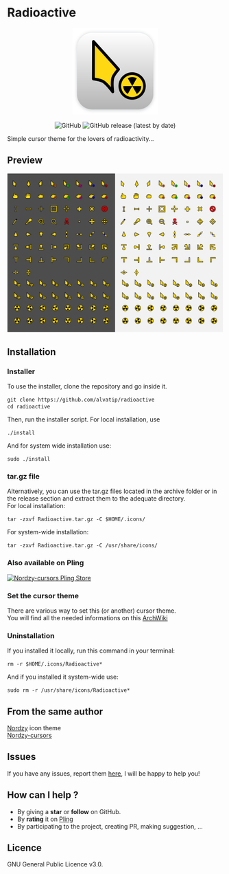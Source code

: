 # Radioactive
<p align="center">
	<img src="./art/logo.png" alt="Nordzy-cursors logo">
</p>
<p align = "center"> 
	<img alt="GitHub" src="https://img.shields.io/github/license/alvatip/radioactive?color=blue"> 
	<img alt="GitHub release (latest by date)" src="https://img.shields.io/github/v/release/alvatip/radioactive?color=9cf">
</p>


Simple cursor theme for the lovers of radioactivity...

## Preview

![Radioactive](./art/preview.png)

## Installation

### Installer
To use the installer, clone the repository and go inside it.
```
git clone https://github.com/alvatip/radioactive
cd radioactive
```
Then, run the installer script. For local installation, use
``` 
./install
```
And for system wide installation use:
``` 
sudo ./install
```
### tar.gz file
Alternatively, you can use the tar.gz files located in the archive folder or in the release section and extract them to the adequate directory.</br>
For local installation:
```
tar -zxvf Radioactive.tar.gz -C $HOME/.icons/
```
For system-wide installation: 
```
tar -zxvf Radioactive.tar.gz -C /usr/share/icons/
```
### Also available on Pling
<p align="left">
  <a href="https://www.pling.com/p/1579027/" >
    <img title="Nordzy-cursors Pling Store" width="25%" src="https://imgur.com/VxSgrWw.png">
  </a>
</p>

### Set the cursor theme
There are various way to set this (or another) cursor theme.</br>
You will find all the needed informations on this [ArchWiki](https://wiki.archlinux.org/title/Cursor_themes#GNOME)

### Uninstallation
If you installed it locally, run this command in your terminal: 
```
rm -r $HOME/.icons/Radioactive*
```
And if you installed it system-wide use:
```
sudo rm -r /usr/share/icons/Radioactive*
```
## From the same author
[Nordzy](https://github.com/alvatip/Nordzy-icon) icon theme </br> 
[Nordzy-cursors](https://github.com/alvatip/Nordzy-cursors) </br>

##  Issues

If you have any issues, report them [here](https://github.com/alvatip/radioactive/issues), I will be happy to help you!

##  How can I help ?

* By giving a **star** or **follow** on GitHub.
* By **rating** it on [Pling](https://www.pling.com/p/1579027/)
* By participating to the project, creating PR, making suggestion, ...

## Licence

GNU General Public Licence v3.0.




